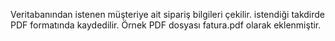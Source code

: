 Veritabanından istenen müşteriye ait sipariş bilgileri çekilir.
istendiği takdirde PDF formatında kaydedilir.
Örnek PDF dosyası fatura.pdf olarak eklenmiştir.
